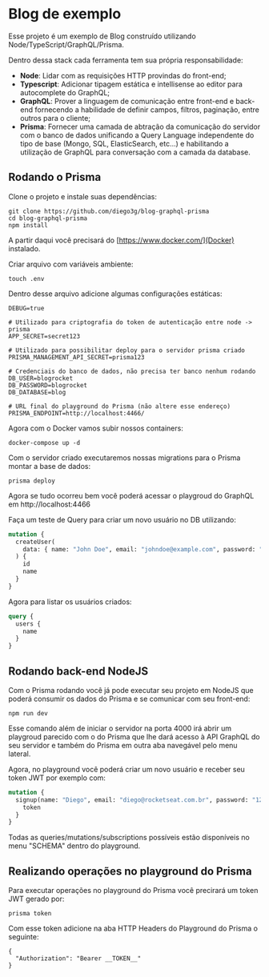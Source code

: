 # Blog de exemplo

Esse projeto é um exemplo de Blog construído utilizando Node/TypeScript/GraphQL/Prisma.

Dentro dessa stack cada ferramenta tem sua própria responsabilidade:

- **Node**: Lidar com as requisições HTTP provindas do front-end;
- **Typescript**: Adicionar tipagem estática e intellisense ao editor para autocomplete do GraphQL;
- **GraphQL**: Prover a linguagem de comunicação entre front-end e back-end fornecendo a habilidade de definir campos, filtros, paginação, entre outros para o cliente;
- **Prisma**: Fornecer uma camada de abtração da comunicação do servidor com o banco de dados unificando a Query Language independente do tipo de base (Mongo, SQL, ElasticSearch, etc...) e habilitando a utilização de GraphQL para conversação com a camada da database.

## Rodando o Prisma

Clone o projeto e instale suas dependências:

```
git clone https://github.com/diego3g/blog-graphql-prisma
cd blog-graphql-prisma
npm install
```

A partir daqui você precisará do [https://www.docker.com/](Docker) instalado.

Criar arquivo com variáveis ambiente:

```
touch .env
```

Dentro desse arquivo adicione algumas configurações estáticas:

```
DEBUG=true

# Utilizado para criptografia do token de autenticação entre node -> prisma
APP_SECRET=secret123

# Utilizado para possibilitar deploy para o servidor prisma criado
PRISMA_MANAGEMENT_API_SECRET=prisma123

# Credenciais do banco de dados, não precisa ter banco nenhum rodando
DB_USER=blogrocket
DB_PASSWORD=blogrocket
DB_DATABASE=blog

# URL final do playground do Prisma (não altere esse endereço)
PRISMA_ENDPOINT=http://localhost:4466/
```

Agora com o Docker vamos subir nossos containers:

```
docker-compose up -d
```

Com o servidor criado executaremos nossas migrations para o Prisma montar a base de dados:

```
prisma deploy
```

Agora se tudo ocorreu bem você poderá acessar o playgroud do GraphQL em http://localhost:4466

Faça um teste de Query para criar um novo usuário no DB utilizando:

```graphql
mutation {
  createUser(
    data: { name: "John Doe", email: "johndoe@example.com", password: "123456" }
  ) {
    id
    name
  }
}
```

Agora para listar os usuários criados:

```graphql
query {
  users {
    name
  }
}
```

## Rodando back-end NodeJS

Com o Prisma rodando você já pode executar seu projeto em NodeJS que poderá consumir os dados do Prisma e se comunicar com seu front-end:

```
npm run dev
```

Esse comando além de iniciar o servidor na porta 4000 irá abrir um playgroud parecido com o do Prisma que lhe dará acesso à API GraphQL do seu servidor e também do Prisma em outra aba navegável pelo menu lateral.

Agora, no playground você poderá criar um novo usuário e receber seu token JWT por exemplo com:

```graphql
mutation {
  signup(name: "Diego", email: "diego@rocketseat.com.br", password: "123456") {
    token
  }
}
```

Todas as queries/mutations/subscriptions possíveis estão disponíveis no menu "SCHEMA" dentro do playground.

## Realizando operações no playground do Prisma

Para executar operações no playground do Prisma você precirará um token JWT gerado por:

```
prisma token
```

Com esse token adicione na aba HTTP Headers do Playground do Prisma o seguinte:

```
{
  "Authorization": "Bearer __TOKEN__"
}
```
